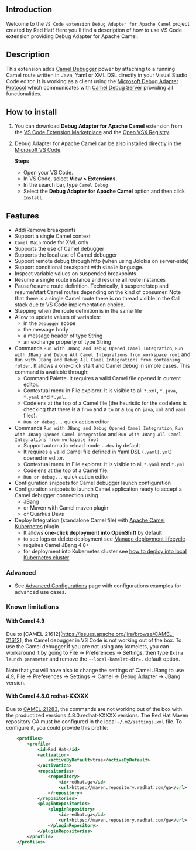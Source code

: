 ## Introduction

Welcome to the `VS Code extension Debug Adapter for Apache Camel` project created by Red Hat! Here you'll find a description of how to use VS Code extension providing Debug Adapter for Apache Camel.

## Description

This extension adds <a href="https://camel.apache.org/manual/debugger.html">Camel Debugger</a> power by attaching to a running Camel route written in Java, Yaml or XML DSL directly in your Visual Studio Code editor. It is working as a client using the [Microsoft Debug Adapter Protocol](https://microsoft.github.io/debug-adapter-protocol/) which communicates with [Camel Debug Server](https://github.com/camel-tooling/camel-debug-adapter) providing all functionalities.

## How to install

1. You can download **Debug Adapter for Apache Camel** extension from the [VS Code Extension Marketplace](https://marketplace.visualstudio.com/items?itemName=redhat.vscode-debug-adapter-apache-camel) and the [Open VSX Registry](https://open-vsx.org/extension/redhat/vscode-debug-adapter-apache-camel).
2. Debug Adapter for Apache Camel can be also installed directly in the [Microsoft VS Code](https://code.visualstudio.com/).

    **Steps**
    - Open your VS Code.
    - In VS Code, select **View > Extensions**.
    - In the search bar, type `Camel Debug`
    - Select the **Debug Adapter for Apache Camel** option and then click `Install`.

## Features

- Add/Remove breakpoints
- Support a single Camel context
- `Camel Main` mode for XML only
- Supports the use of Camel debugger
- Supports the local use of Camel debugger
- Support remote debug through http (when using Jolokia on server-side)
- Support conditional breakpoint with `simple` language.
- Inspect variable values on suspended breakpoints
- Resume a single route instance and resume all route instances
- Pause/resume route definition. Technically, it suspend/stop and resume/start Camel routes depending on the kind of consumer. Note that there is a single Camel route there is no thread visible in the Call stack due to VS Code implementation choice.
- Stepping when the route definition is in the same file
- Allow to update values of variables:
  - in the `Debugger` scope
  - the message body
  - a message header of type String
  - an exchange property of type String
- Commands `Run with JBang and Debug Opened Camel Integration`, `Run with JBang and Debug All Camel Integrations from workspace root` and `Run with JBang and Debug All Camel Integrations from containing folder`. It allows a one-click start and Camel debug in simple cases. This command is available through:
  - Command Palette. It requires a valid Camel file opened in current editor.
  - Contextual menu in File explorer. It is visible to all `*.xml`, `*.java`, `*.yaml` and `*.yml`.
  - Codelens at the top of a Camel file (the heuristic for the codelens is checking that there is a `from` and a `to` or a `log` on `java`, `xml` and `yaml` files).
  - `Run or debug...` quick action editor
- Commands `Run with JBang and Debug Opened Camel Integration`, `Run with JBang Opened Camel Integration` and `Run with JBang All Camel Integrations from workspace root`
  - Support automatic reload mode `--dev` by default
  - It requires a valid Camel file defined in Yaml DSL (`.yaml|.yml`) opened in editor.
  - Contextual menu in File explorer. It is visible to all `*.yaml` and `*.yml`.
  - Codelens at the top of a Camel file.
  - `Run or debug...` quick action editor
- Configuration snippets for Camel debugger launch configuration
- Configuration snippets to launch Camel application ready to accept a Camel debugger connection using
  - JBang
  - or Maven with Camel maven plugin
  - or Quarkus Devs
- Deploy Integration (standalone Camel file) with [Apache Camel Kubernetes](https://camel.apache.org/manual/camel-jbang-kubernetes.html) plugin.
  - It allows **one-click deployment into OpenShift** by default
  - to see logs or delete deployment see [Manage deployment lifecycle](./content/kubernetes-deploy.md#manage-deployment-lifecycle)
  - requires Camel JBang 4.8+
  - for deployment into Kubernetes cluster see [how to deploy into local Kubernetes cluster](./content/kubernetes-deploy.md#how-to-deploy-into-local-kubernetes-cluster)

### Advanced

- See [Advanced Configurations](./content/advanced.md) page with configurations examples for advanced use cases.

### Known limitations

#### With Camel 4.9

Due to [CAMEL-21612](https://issues.apache.org/jira/browse/CAMEL-21612], the Camel debugger in VS Code is not working out of the box. To use the Camel debugger if you are not using any kamelets, you can workaround it by going to File -> Preferences -> Settings, then type `Extra launch parameter` and remove the `--local-kamelet-dir=.` default option.

Note that you will have also to change the settings of Camel JBang to use 4.9, File -> Preferences -> Settings -> Camel -> Debug Adapter -> JBang version.

#### With Camel 4.8.0.redhat-XXXXX

Due to [CAMEL-21283](https://issues.apache.org/jira/browse/CAMEL-21283), the commands are not working out of the box with the productized versions 4.8.0.redhat-XXXXX versions. The Red Hat Maven repository GA must be configured in the local `~/.m2/settings.xml` file. To configure it, you could provide this profile:

```xml
	<profiles>
		<profile>
			<id>Red Hat</id>
			<activation>
				<activeByDefault>true</activeByDefault>
			</activation>
			<repositories>
				<repository>
					<id>redhat.ga</id>
					<url>https://maven.repository.redhat.com/ga</url>
				</repository>
			</repositories>
			<pluginRepositories>
				<pluginRepository>
					<id>redhat.ga</id>
					<url>https://maven.repository.redhat.com/ga</url>
				</pluginRepository>
			</pluginRepositories>
		</profile>
	</profiles>
  ```

